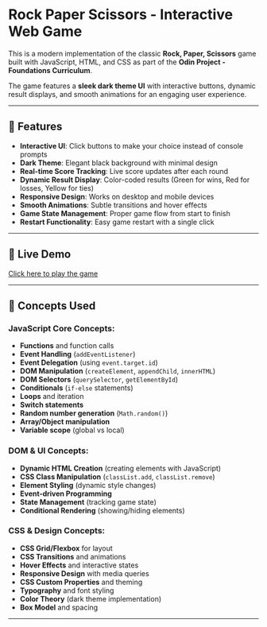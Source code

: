 # Rock Paper Scissors - Interactive Web Game

This is a modern implementation of the classic **Rock, Paper, Scissors** game built with JavaScript, HTML, and CSS as part of the **Odin Project - Foundations Curriculum**.

The game features a **sleek dark theme UI** with interactive buttons, dynamic result displays, and smooth animations for an engaging user experience.

---

## 🚀 Features

- **Interactive UI**: Click buttons to make your choice instead of console prompts
- **Dark Theme**: Elegant black background with minimal design
- **Real-time Score Tracking**: Live score updates after each round
- **Dynamic Result Display**: Color-coded results (Green for wins, Red for losses, Yellow for ties)
- **Responsive Design**: Works on desktop and mobile devices
- **Smooth Animations**: Subtle transitions and hover effects
- **Game State Management**: Proper game flow from start to finish
- **Restart Functionality**: Easy game restart with a single click

---

## 🔗 Live Demo

[Click here to play the game](https://piyushb-27.github.io/rock-paper-scissors/)

---

## 🧠 Concepts Used

### **JavaScript Core Concepts:**
- **Functions** and function calls
- **Event Handling** (`addEventListener`)
- **Event Delegation** (using `event.target.id`)
- **DOM Manipulation** (`createElement`, `appendChild`, `innerHTML`)
- **DOM Selectors** (`querySelector`, `getElementById`)
- **Conditionals** (`if-else` statements)
- **Loops** and iteration
- **Switch statements**
- **Random number generation** (`Math.random()`)
- **Array/Object manipulation**
- **Variable scope** (global vs local)

### **DOM & UI Concepts:**
- **Dynamic HTML Creation** (creating elements with JavaScript)
- **CSS Class Manipulation** (`classList.add`, `classList.remove`)
- **Element Styling** (dynamic style changes)
- **Event-driven Programming**
- **State Management** (tracking game state)
- **Conditional Rendering** (showing/hiding elements)

### **CSS & Design Concepts:**
- **CSS Grid/Flexbox** for layout
- **CSS Transitions** and animations
- **Hover Effects** and interactive states
- **Responsive Design** with media queries
- **CSS Custom Properties** and theming
- **Typography** and font styling
- **Color Theory** (dark theme implementation)
- **Box Model** and spacing


---
